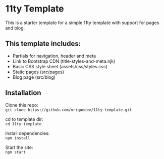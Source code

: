 # 11ty Template

This is a starter template for a simple 11ty template with support for pages and blog.

## This template includes:
- Partials for navigation, header and meta
- Link to Bootstrap CDN (title-styles-and-meta.njk)
- Basic CSS style sheet (assets/css/styles.css)
- Static pages (src/pages)
- Blog page (src/blog)

## Installation
Clone this repo:  
 `git clone https://github.com/nriquedev/11ty-template.git`

cd to template dir:  
 `cd 11ty-template`

Install dependencies:  
 `npm install`

Start the site:  
 `npm start`




